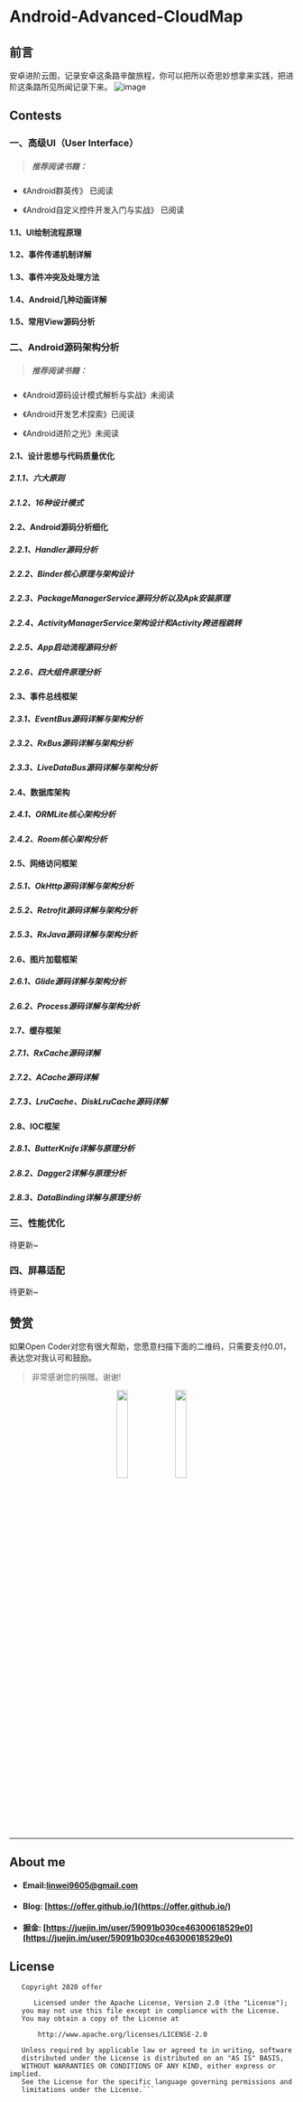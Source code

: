# Android-Advanced-CloudMap

## 前言

 安卓进阶云图，记录安卓这条路辛酸旅程，你可以把所以奇思妙想拿来实践，把进阶这条路所见所闻记录下来。
 ![image](https://github.com/WeiSmart/Android-Advanced-CloudMap/blob/master/screenshots/InkedAndroid-Advanced-CloudMap.jpg)

## Contests

### 一、高级UI（User Interface）

> ##### 推荐阅读书籍：

- 《Android群英传》  已阅读

- 《Android自定义控件开发入门与实战》 已阅读

#### 1.1、UI绘制流程原理

#### 1.2、事件传递机制详解

#### 1.3、事件冲突及处理方法

####  1.4、Android几种动画详解

#### 1.5、常用View源码分析

### 二、Android源码架构分析

> ##### 推荐阅读书籍：

- 《Android源码设计模式解析与实战》未阅读

- 《Android开发艺术探索》已阅读

- 《Android进阶之光》未阅读

####  2.1、设计思想与代码质量优化

#####  2.1.1、六大原则

##### 2.1.2、16种设计模式

#### 2.2、Android源码分析细化

##### 2.2.1、Handler源码分析

##### 2.2.2、Binder核心原理与架构设计

##### 2.2.3、PackageManagerService源码分析以及Apk安装原理

##### 2.2.4、ActivityManagerService架构设计和Activity跨进程跳转

##### 2.2.5、App启动流程源码分析

##### 2.2.6、四大组件原理分析

#### 2.3、事件总线框架

##### 2.3.1、EventBus源码详解与架构分析

##### 2.3.2、RxBus源码详解与架构分析

##### 2.3.3、LiveDataBus源码详解与架构分析

#### 2.4、数据库架构

##### 2.4.1、ORMLite核心架构分析

##### 2.4.2、Room核心架构分析

#### 2.5、网络访问框架

##### 2.5.1、OkHttp源码详解与架构分析

##### 2.5.2、Retrofit源码详解与架构分析

##### 2.5.3、RxJava源码详解与架构分析

#### 2.6、图片加载框架

##### 2.6.1、Glide源码详解与架构分析

##### 2.6.2、Process源码详解与架构分析

#### 2.7、缓存框架

##### 2.7.1、RxCache源码详解

##### 2.7.2、ACache源码详解

##### 2.7.3、LruCache、DiskLruCache源码详解

#### 2.8、IOC框架

##### 2.8.1、ButterKnife详解与原理分析

##### 2.8.2、Dagger2详解与原理分析

##### 2.8.3、DataBinding详解与原理分析

### 三、性能优化

待更新~

### 四、屏幕适配

待更新~

## 赞赏

如果Open Coder对您有很大帮助，您愿意扫描下面的二维码，只需要支付0.01，表达您对我认可和鼓励。
> 非常感谢您的捐赠。谢谢!

<div align="center">
<img src="https://github.com/WeiSmart/tablayout/blob/master/screenshots/weixin_pay.jpg" width=20%>
<img src="https://github.com/WeiSmart/tablayout/blob/master/screenshots/zifubao_pay.jpg" width=20%>
</div>

---

## About me
- #### Email:linwei9605@gmail.com   
- #### Blog: [https://offer.github.io/](https://offer.github.io/)
- #### 掘金: [https://juejin.im/user/59091b030ce46300618529e0](https://juejin.im/user/59091b030ce46300618529e0)

## License
```
   Copyright 2020 offer

      Licensed under the Apache License, Version 2.0 (the "License");
   you may not use this file except in compliance with the License.
   You may obtain a copy of the License at

       http://www.apache.org/licenses/LICENSE-2.0

   Unless required by applicable law or agreed to in writing, software
   distributed under the License is distributed on an "AS IS" BASIS,
   WITHOUT WARRANTIES OR CONDITIONS OF ANY KIND, either express or implied.
   See the License for the specific language governing permissions and
   limitations under the License.```

```

